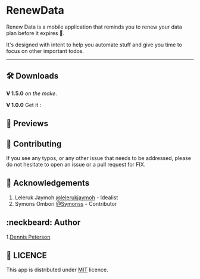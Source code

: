 # RenewData

Renew Data is a mobile application that reminds you to renew your data plan before it expires :green_heart:.

It's designed with intent to help you automate stuff and give you time to focus on other important todos.

<hr>

## :hammer_and_wrench: Downloads
**V 1.5.0** _on the make_.

**V 1.0.0** Get it : 
## :rocket: Previews

## :electric_plug: Contributing

If you see any typos, or any other issue that needs to be addressed, please do not hesitate to open an issue or a pull request for FIX.

## :page_with_curl: Acknowledgements

1. Leleruk Jaymoh [@lelerukjaymoh](https://github.com/lelerukjaymoh) - Idealist
2. Symons Ombori [@Symonss](https://github.com/Symonss) - Contributor

## :neckbeard: Author

1.[Dennis Peterson](https://dennohpeter.com)

## :rotating_light: LICENCE
This app is distributed under [MIT](https://dennohpeter.mit-license.org) licence.
